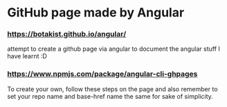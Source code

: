 # GitHub page made by Angular
### https://botakist.github.io/angular/
attempt to create a github page via angular to document the angular stuff I have learnt :D

### https://www.npmjs.com/package/angular-cli-ghpages
To create your own, follow these steps on the page and also remember to set your repo name and base-href name the same for sake of simplicity.

